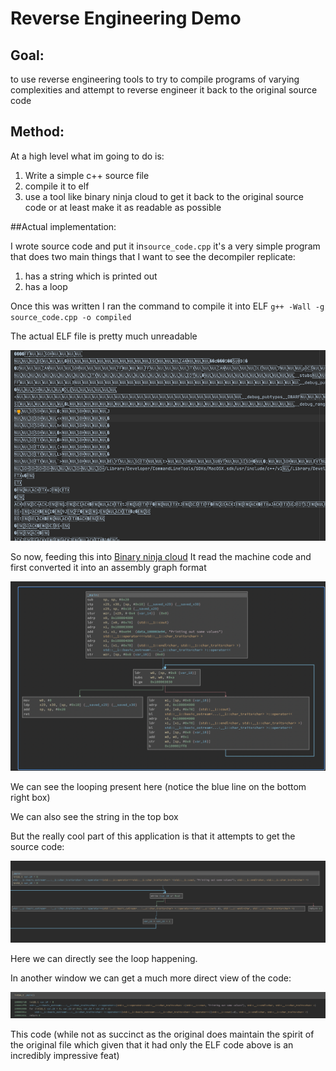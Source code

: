 

# Reverse Engineering Demo

## Goal:
to use reverse engineering tools to try to compile programs of varying complexities and attempt to reverse engineer it back to the original source code

## Method:

At a high level what im going to do is:
1) Write a simple c++ source file
2) compile it to elf 
3) use a tool like binary ninja cloud to get it back to the original source code or at least make it as readable as possible

##Actual implementation:

I wrote source code and put it in`source_code.cpp` it's a very simple program that does two main things that I want to see the decompiler replicate:
1) has a string which is printed out
2) has a loop

Once this was written I ran the command to compile it into ELF `g++ -Wall -g source_code.cpp -o compiled`

The actual ELF file is pretty much unreadable

![img.png](img.png)

So now, feeding this into [Binary ninja cloud](https://cloud.binary.ninja/) It read the machine code and first converted it into an assembly graph format

![img_1.png](img_1.png)

We can see the looping present here (notice the blue line on the bottom right box)

We can also see the string in the top box

But the really cool part of this application is that it attempts to get the source code:

![img_2.png](img_2.png)

Here we can directly see the loop happening.

In another window we can get a much more direct view of the code:

![img_3.png](img_3.png)

This code (while not as succinct as the original does maintain the spirit of the original file which given that it had only the ELF code above is an incredibly impressive feat)
